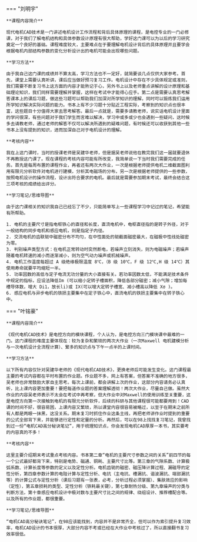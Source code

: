 === "刘明宇"

	**课程内容简介**

	现代电机CAD技术是一门讲述电机设计工作流程和背后具体原理的课程，是电控专业的一门必修课，对于我们了解电机结构和具体参数设计原理有很大帮助，学好这门课可以为以后的学习研究奠定一个良好的基础。课程难度较大，主要难点在于要理解电机设计背后的具体原理并且要学会根据电机内部结构参数的变化分析设计出的电机可能会出现哪些问题。

	**学习方法**

	由于我自己这门课的成绩并不算太高，学习方法也不一定好，就简要谈几点仅供大家参考。首先，课堂上需要认真听讲，课后应当做好预习复习工作。电机设计中存在不少具体规定或准则，我们需要不断复习书上这方面的内容才能熟记于心，另外书上以及老师重点讲解的设计原理和基础理论知识，我们同样需要理解并掌握，这样在考试中才能得心应手。第二点是需要认真思考解答课本上的课后习题，做这些习题可以帮助我们加深对所学知识的理解，同时可以锻炼我们运用所学知识解决实际问题的能力。书本上有不少习题十分贴近工程实际，考察到的知识点也很丰富，这些题目十分值得大家去思考解答。最后一点就是，需要多请教老师，说实话电机设计里面的学问很深，有些问题对于我们学生而言难以解决，学习中或多或少也会遇到一些疑问，这时候多去请教老师，通过老师的解答不仅可以解决所遇到的疑难问题，有时候还可以收获到其他一些书本上没有提到的知识，进而加深自己对于电机设计的理解。

	**考核内容**

	我在上这门课时，当时的授课老师是吴建华老师，但是据吴老师说他在教完我们这一届就要退休不再教授这门课了。现在课程的考核内容可能有所改变，我简单说一下当时我们需要完成的任务。首先是每周布置的课程作业，再者还有两次大作业，一次是根据老师提供电机二维截面图利用有限元分析软件对电机进行建模，分析其电磁场的分布，另一次是根据老师提供的一些参数，按照电机设计的操作流程，设计出符合要求的电机。最后就是需要参加期末考试，最终会结合这三项考核的成绩给出评分。

	**学习笔记/思维导图**

	由于这门课相关的知识我自己已经忘了不少，只能简单写上一些课程学习中记过的笔记，希望能有所帮助。

	1. 电机的主要尺寸是指电枢铁心的直径和长度，直流电机中，电枢直径指的是转子外径，对于一般结构的同步电机和感应电机，则是指定子内径。
	2. 交流电机的齿联轭中磁密分布不均匀，在中性面处的轭截面磁密最大，在磁极中性线处磁密为零。
	3. 判别噪声类型方式：在电机正常转动时突然断电，若噪声立刻消失，则为电磁噪声；若噪声随着电机转速的减小而逐渐减小，则为空气动力噪声或机械噪声。
	4. 电机工作温度每超过 A 级绝缘极限温度 8℃，（B 级 10℃，F 级 12℃,H 级 14℃）其使用寿命就要平均缩短一半。
	5. 功率因数的高低与定子电流无功分量的大小直接有关。若功率因数太低，不能满足技术条件中规定的指标，应设法降低Im (可以缩小定转子槽面积，降低各部分磁密；减小气隙；增加每槽导体数，增大 Di1，放长li)或 IX(可以增大定转子槽宽、减小槽高以降低 Xσ )。
	6. 感应电机与异步电机的铁损主要集中在定子铁心中，直流电机的铁损主要集中在转子铁心中。

=== "叶铭豪"

	**课程内容简介**

	《现代电机CAD技术》是电控方向的模块课程，个人认为，是电控方向三门模块课中最难的一门。这门课程的难度主要体现在：较为复杂和繁琐的两次大作业（一次Maxwell 电机建模分析与一次电机设计全流程计算）、繁多的知识点与下午一点半的上课时间。

	**学习方法**

	以下所有内容仅针对吴建华老师的《现代电机CAD技术》，更换老师后可能发生变化。这门课程最主要的考试内容都在平时布置的作业题。作业题不多，网上有答案，但答案不准确的地方很多，吴老师也非常鼓励大家自主思考。每次上课前，都会讲解上次的作业，这部分内容请务必认真听，比上课内容更加重要！要把每道作业题的答案理解透彻！两次大作业，尽量自己做。虽然大作业的内容吴老师表示不太会在考试中再考察，但大作业中对Maxwell的使用训练至关重要，这是电控方向第一次接触到电机的有限元分析软件，后续的科研与其他课程很可能都要用到！CAD课的时间不好，很容易困，上课内容又繁琐，所以课堂内容很容易被略过，以至于在期末之前所有人都是两眼一抹黑，这没关系。期末复习时抓住作业这条主线，再把老师讲作业时提到的重要的公式全部背下来，并能够进行定性和定量的分析。再然后，可以在98上找找复习笔记，我曾找到过一份“电机CAD高分秘诀笔记”，用于梳理知识点，你会发现电机CAD厚厚一本书，其实要考的内容真的不多！

	**考核内容**

	这里主要介绍期末考试重点考核内容。书本第二章“电机的主要尺寸参数之间的关系”前四节的每一个公式最好都背下来，特别是电势、磁通、铜耗、主要尺寸比等。第三章的气隙系数、计算极弧系数、计算长度等参数的定义以及定性分析。电机齿轭的磁密、磁压降计算过程、漏磁导的定性分析，第四章参数计算的电阻计算与定性分析、电抗（主电抗、槽漏抗、谐波漏抗、端部漏抗等）的计算公式与定性分析（课后习题有一张表，必考，分析过程必须掌握）、集肤效应的影响（定性），第五章损耗的类型、定性分析（铁耗最关键），第七章耐热分级、第九章噪声的分类与判断方法，第十章感应电机设计中极对数与主要尺寸比之间的规律、绕组设计、推荐槽配合等。以及所有的作业题，都很重要。

	**学习笔记/思维导图**

	“电机CAD高分秘诀笔记”，在98应该能找到，内容并不是非常齐全，但可以作为索引提升复习效率，电机CAD设计的书本很厚，大部分内容不考或已经在大作业中考核过了，所以直接翻书复习效率很低。